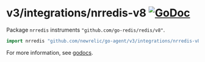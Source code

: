 # v3/integrations/nrredis-v8 [![GoDoc](https://godoc.org/github.com/newrelic/go-agent/v3/integrations/nrredis-v8?status.svg)](https://godoc.org/github.com/newrelic/go-agent/v3/integrations/nrredis-v8)

Package `nrredis` instruments `"github.com/go-redis/redis/v8"`.

```go
import nrredis "github.com/newrelic/go-agent/v3/integrations/nrredis-v8"
```

For more information, see
[godocs](https://godoc.org/github.com/newrelic/go-agent/v3/integrations/nrredis-v8).
